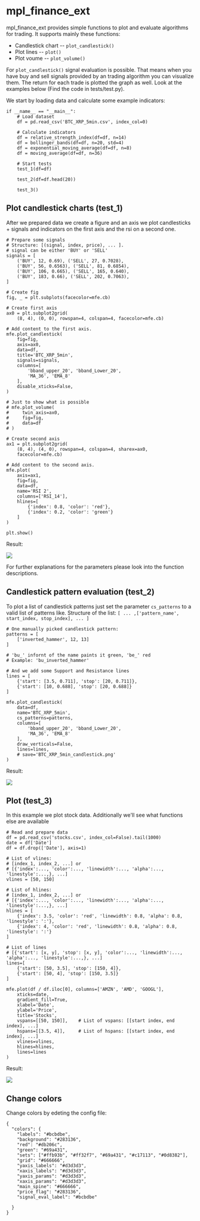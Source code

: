 # mpl_finance_ext

mpl_finance_ext provides simple functions to plot and evaluate algorithms for trading.
It supports mainly these functions:

* Candlestick chart -- `plot_candlestick()`
* Plot lines -- `plot()`
* Plot voume -- `plot_volume()`

For `plot_candlestick()` signal evaluation is possible. 
That means when you have buy and sell signals provided by an trading algorithm you can visualize them.
The return for each trade is plotted the graph as well. Look at the examples below (Find the code in tests/test.py).

We start by loading data and calculate some example indicators:

```
if __name__ == "__main__":
    # Load dataset
    df = pd.read_csv('BTC_XRP_5min.csv', index_col=0)

    # Calculate indicators
    df = relative_strength_index(df=df, n=14)
    df = bollinger_bands(df=df, n=20, std=4)
    df = exponential_moving_average(df=df, n=8)
    df = moving_average(df=df, n=36)

    # Start tests
    test_1(df=df)

    test_2(df=df.head(20))

    test_3()
```

Plot candlestick charts (test_1)
-
After we prepared data we create a figure and an axis we plot 
candlesticks + signals and indicators on the first axis and the rsi 
on a second one.

```
# Prepare some signals
# Structure: [(signal, index, price), ... ].
# signal can be either 'BUY' or 'SELL'
signals = [
    ('BUY', 12, 0.69), ('SELL', 27, 0.7028),
    ('BUY', 56, 0.6563), ('SELL', 81, 0.6854),
    ('BUY', 106, 0.665), ('SELL', 165, 0.640),
    ('BUY', 183, 0.66), ('SELL', 202, 0.7063),
]

# Create fig
fig, _ = plt.subplots(facecolor=mfe.cb)

# Create first axis
ax0 = plt.subplot2grid(
    (8, 4), (0, 0), rowspan=4, colspan=4, facecolor=mfe.cb)

# Add content to the first axis.
mfe.plot_candlestick(
    fig=fig,
    axis=ax0,
    data=df,
    title='BTC_XRP_5min',
    signals=signals,
    columns=[
        'bband_upper_20', 'bband_Lower_20',
        'MA_36', 'EMA_8'
    ],
    disable_xticks=False,
)

# Just to show what is possible
# mfe.plot_volume(
#     twin_axis=ax0,
#     fig=fig,
#     data=df
# )

# Create second axis
ax1 = plt.subplot2grid(
    (8, 4), (4, 0), rowspan=4, colspan=4, sharex=ax0,
    facecolor=mfe.cb)

# Add content to the second axis.
mfe.plot(
    axis=ax1,
    fig=fig,
    data=df,
    name='RSI 2',
    columns=['RSI_14'],
    hlines=[
        {'index': 0.8, 'color': 'red'},
        {'index': 0.2, 'color': 'green'}
    ]
)

plt.show()
```

Result:

![](https://github.com/z33pX/mpl_finance_ext/blob/master/pic_1.png)

For further explanations for the parameters please look into the function descriptions. 

Candlestick pattern evaluation (test_2)
-

To plot a list of candlestick patterns just set the parameter `cs_patterns` 
to a valid list of patterns like. Structure of the list: `[ ... ,['pattern_name', start_index, stop_index], ... ]`

```
# One manually picked candlestick pattern:
patterns = [
    ['inverted_hammer', 12, 13]
]

# 'bu_' infornt of the name paints it green, 'be_' red
# Example: 'bu_inverted_hammer'

# And we add some Support and Resistance lines
lines = [
    {'start': [3.5, 0.711], 'stop': [20, 0.711]},
    {'start': [10, 0.688], 'stop': [20, 0.688]}
]

mfe.plot_candlestick(
    data=df,
    name='BTC_XRP_5min',
    cs_patterns=patterns,
    columns=[
        'bband_upper_20', 'bband_Lower_20',
        'MA_36', 'EMA_8'
    ],
    draw_verticals=False,
    lines=lines,
    # save='BTC_XRP_5min_candlestick.png'
)
```

Result:

![](https://github.com/z33pX/mpl_finance_ext/blob/master/pic_2.png)

Plot (test_3)
-

In this example we plot stock data. Additionally we'll see what functions else are available

```
# Read and prepare data
df = pd.read_csv('stocks.csv', index_col=False).tail(1000)
date = df['Date']
df = df.drop(['Date'], axis=1)

# List of vlines:
# [index_1, index_2, ...] or
# [{'index':..., 'color':..., 'linewidth':..., 'alpha':..., 'linestyle':...,}, ...]
vlines = [50, 150]

# List of hlines:
# [index_1, index_2, ...] or
# [{'index':..., 'color':..., 'linewidth':..., 'alpha':..., 'linestyle':...,}, ...]
hlines = [
    {'index': 3.5, 'color': 'red', 'linewidth': 0.8, 'alpha': 0.8, 'linestyle': ':'},
    {'index': 4, 'color': 'red', 'linewidth': 0.8, 'alpha': 0.8, 'linestyle': ':'}
]

# List of lines
# [{'start': [x, y], 'stop': [x, y], 'color':..., 'linewidth':..., 'alpha':..., 'linestyle':...,}, ...]
lines=[
    {'start': [50, 3.5], 'stop': [150, 4]},
    {'start': [50, 4], 'stop': [150, 3.5]}
]

mfe.plot(df / df.iloc[0], columns=['AMZN', 'AMD', 'GOOGL'],
    xticks=date,
    gradient_fill=True,
    xlabel='Date',
    ylabel='Price',
    title='Stocks',
    vspans=[[50, 150]],    # List of vspans: [[start index, end index], ...]
    hspans=[[3.5, 4]],     # List of hspans: [[start index, end index], ...]
    vlines=vlines,
    hlines=hlines,
    lines=lines
)
```

Result:

![](https://github.com/z33pX/mpl_finance_ext/blob/master/pic_3.png)

Change colors
-
Change colors by edeting the config file:

```
{
  "colors": {
    "labels": "#bcbdbe",
    "background": "#283136",
    "red": "#db206c",
    "green": "#69a431",
    "sets": ["#ffb93b", "#ff32f7", "#69a431", "#c17113", "#0d8382"],
    "grid": "#666666",
    "yaxis_labels": "#d3d3d3",
    "xaxis_labels": "#d3d3d3",
    "yaxis_params": "#d3d3d3",
    "xaxis_params": "#d3d3d3",
    "main_spine": "#666666",
    "price_flag": "#283136",
    "signal_eval_label": "#bcbdbe"

  }
}
```
